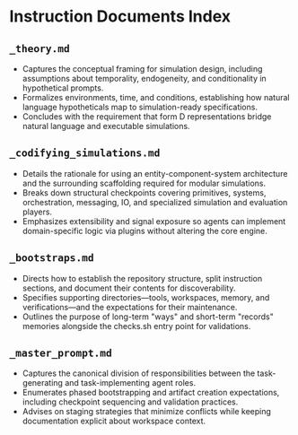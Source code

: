 # Instruction Documents Index

## `_theory.md`
- Captures the conceptual framing for simulation design, including assumptions about temporality, endogeneity, and conditionality in hypothetical prompts.
- Formalizes environments, time, and conditions, establishing how natural language hypotheticals map to simulation-ready specifications.
- Concludes with the requirement that form D representations bridge natural language and executable simulations.

## `_codifying_simulations.md`
- Details the rationale for using an entity-component-system architecture and the surrounding scaffolding required for modular simulations.
- Breaks down structural checkpoints covering primitives, systems, orchestration, messaging, IO, and specialized simulation and evaluation players.
- Emphasizes extensibility and signal exposure so agents can implement domain-specific logic via plugins without altering the core engine.

## `_bootstraps.md`
- Directs how to establish the repository structure, split instruction sections, and document their contents for discoverability.
- Specifies supporting directories—tools, workspaces, memory, and verifications—and the expectations for their maintenance.
- Outlines the purpose of long-term "ways" and short-term "records" memories alongside the checks.sh entry point for validations.

## `_master_prompt.md`
- Captures the canonical division of responsibilities between the task-generating and task-implementing agent roles.
- Enumerates phased bootstrapping and artifact creation expectations, including checkpoint sequencing and validation practices.
- Advises on staging strategies that minimize conflicts while keeping documentation explicit about workspace context.
